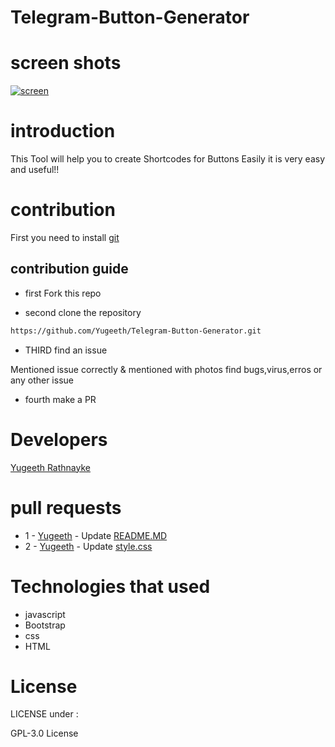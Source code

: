 # Telegram-Button-Generator
# screen shots
[
![screen](https://user-images.githubusercontent.com/88324231/134346605-bfa89686-591f-4f84-b397-dbfa3bfe8769.jpg)
](url)
# introduction
This Tool will help you to create Shortcodes for Buttons Easily
it is very easy and useful!!
# contribution
First you need to install [git](https://git-scm.com/download/win)
## contribution guide
- first Fork this repo

- second clone the repository
```bash
https://github.com/Yugeeth/Telegram-Button-Generator.git
```
- THIRD find an issue

 Mentioned issue correctly & mentioned with photos
 find bugs,virus,erros or any other issue
 - fourth make a PR
# Developers
[Yugeeth Rathnayke](https://github.com/Yugeeth/)
# pull requests

- 1  - [Yugeeth](https://github.com/Yugeeth/Telegram-Button-Generator/pull/1) - Update [README.MD](https://github.com/Yugeeth/Telegram-Button-Generator/blob/Yugeeth-patch-1/README.md)
- 2 - [Yugeeth](https://github.com/Yugeeth/Telegram-Button-Generator/pull/2) - Update [style.css](https://github.com/Yugeeth/Telegram-Button-Generator/blob/Yugeeth-patch-2/style.css)
# Technologies that used
- javascript
- Bootstrap
- css
- HTML
# License
LICENSE under  : 

GPL-3.0 License
